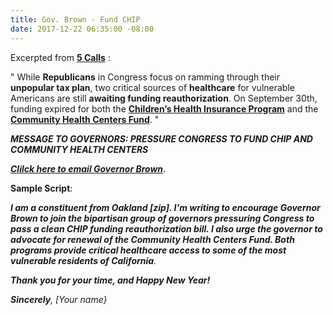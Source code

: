 ```yaml
---
title: Gov. Brown - Fund CHIP
date: 2017-12-22 06:35:00 -08:00
---
```


Excerpted from [**5 Calls**](https://5calls.org/issue/pressure-governors-support-chip) :

"  While **Republicans** in Congress focus on ramming through their **unpopular tax plan**, two critical sources of **healthcare** for vulnerable Americans are still **awaiting funding reauthorization**. On September 30th, funding expired for both the [**Children’s Health Insurance Program**](https://www.healthcare.gov/glossary/childrens-health-insurance-program-chip/) and the [**Community Health Centers Fund**](http://www.nachc.org/policy-matters/federal-issues/appropriations/).  "

***MESSAGE TO GOVERNORS: PRESSURE CONGRESS TO FUND CHIP AND COMMUNITY HEALTH CENTERS***

[***Clilck here to email Governor Brown***](https://govapps.gov.ca.gov/gov39mail/).

**Sample Script**:

***I am a constituent from Oakland [zip].
I'm writing to encourage Governor Brown to join the bipartisan group of governors pressuring Congress to pass a clean CHIP funding reauthorization bill. I also urge the governor to advocate for renewal of the Community Health Centers Fund. Both programs provide critical healthcare access to some of the most vulnerable residents of California**.*

***Thank you for your time, and Happy New Year!***

***Sincerely**,
[Your name}*